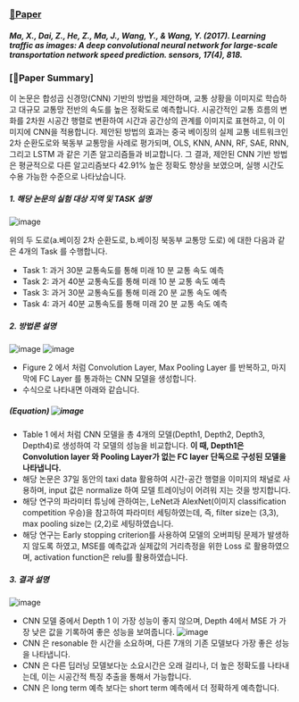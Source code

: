### [📄Paper](https://doi.org/10.3390/s17040818)
##### Ma, X., Dai, Z., He, Z., Ma, J., Wang, Y., & Wang, Y. (2017). Learning traffic as images: A deep convolutional neural network for large-scale transportation network speed prediction. sensors, 17(4), 818.

### [📝Paper Summary]
이 논문은 합성곱 신경망(CNN) 기반의 방법을 제안하며, 교통 상황을 이미지로 학습하고 대규모 교통망 전반의 속도를 높은 정확도로 예측합니다. 시공간적인 교통 흐름의 변화를 2차원 시공간 행렬로 변환하여 시간과 공간상의 관계를 이미지로 표현하고, 이 이미지에 CNN을 적용합니다. 제안된 방법의 효과는 중국 베이징의 실제 교통 네트워크인 2차 순환도로와 북동부 교통망을 사례로 평가되며, OLS, KNN, ANN, RF, SAE, RNN, 그리고 LSTM 과 같은 기존 알고리즘들과 비교합니다. 그 결과, 제안된 CNN 기반 방법은 평균적으로 다른 알고리즘보다 42.91% 높은 정확도 향상을 보였으며, 실행 시간도 수용 가능한 수준으로 나타났습니다.
##### 1. 해당 논문의 실험 대상 지역 및 TASK 설명
![image](https://github.com/user-attachments/assets/ba4fd260-d210-446e-83f8-02f2992f8587)

위의 두 도로(a.베이징 2차 순환도로, b.베이징 북동부 교통망 도로) 에 대한 다음과 같은 4개의 Task 를 수행합니다.
- Task 1: 과거 30분 교통속도를 통해 미래 10 분 교통 속도 예측 
- Task 2: 과거 40분 교통속도를 통해 미래 10 분 교통 속도 예측
- Task 3: 과거 30분 교통속도를 통해 미래 20 분 교통 속도 예측 
- Task 4: 과거 40분 교통속도를 통해 미래 20 분 교통 속도 예측  

##### 2. 방법론 설명
![image](https://github.com/user-attachments/assets/73595d52-5f10-46f1-bdda-0d690d23f0fd)
![image](https://github.com/user-attachments/assets/dee1c858-de73-4c01-9e45-b45ed1ea556a)

- Figure 2 에서 처럼 Convolution Layer, Max Pooling Layer 를 반복하고, 마지막에 FC Layer 를 통과하는 CNN 모델을 생성합니다.
- 수식으로 나타내면 아래와 같습니다.
#####  (Equation) ![image](https://github.com/user-attachments/assets/bce41be6-6fde-4afe-b6f6-626d43a3e1bc)
- Table 1 에서 처럼 CNN 모델을 총 4개의 모델(Depth1, Depth2, Depth3, Depth4)로 생성하여 각 모델의 성능을 비교합니다. **이 때, Depth1은 Convolution layer 와 Pooling Layer가 없는 FC layer 단독으로 구성된 모델을 나타냅니다.**
- 해당 논문은 37일 동안의 taxi data 활용하여 시간-공간 행렬을 이미지의 채널로 사용하며, input 값은 normalize 하여 모델 트레이닝이 어려워 지는 것을 방지합니다.
- 해당 연구의 파라미터 튜닝에 관하여는, LeNet과 AlexNet(이미지 classification competition 우승)을 참고하여 파라미터 세팅하였는데, 즉, filter size는 (3,3), max pooling size는 (2,2)로 세팅하였습니다.
- 해당 연구는 Early stopping criterion를 사용하여 모델의 오버피팅 문제가 발생하지 않도록 하였고, MSE를 예측값과 실제값의 거리측정을 위한 Loss 로 활용하였으며, activation function은 relu를 활용하였습니다. 



##### 3. 결과 설명
![image](https://github.com/user-attachments/assets/524f3f05-ceac-4d29-8a4f-d4015d1ce9c0)
- CNN 모델 중에서 Depth 1 이 가장 성능이 좋지 않으며, Depth 4에서 MSE 가 가장 낮은 값을 기록하여 좋은 성능을 보여줍니다.
![image](https://github.com/user-attachments/assets/8abaf546-1fac-499d-8cc4-d1658315b6eb)
- CNN 은 resonable 한 시간을 소요하며, 다른 7개의 기존 모델보다 가장 좋은 성능을 나타냅니다.
- CNN 은 다른 딥러닝 모델보다눈 소요시간은 오래 걸리나, 더 높은 정확도를 나타내는데, 이는 시공간적 특징 추출을 통해서 가능합니다.
- CNN 은 long term 예측 보다는 short term 예측에서 더 정확하게 예측합니다.


